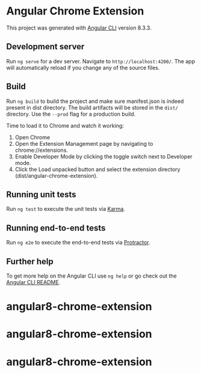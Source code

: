 # Angular Chrome Extension

This project was generated with [Angular CLI](https://github.com/angular/angular-cli) version 8.3.3.

## Development server

Run `ng serve` for a dev server. Navigate to `http://localhost:4200/`. The app will automatically reload if you change any of the source files.

## Build

Run `ng build` to build the project and make sure manifest.json is indeed present in dist directory. The build artifacts will be stored in the `dist/` directory. Use the `--prod` flag for a production build.

Time to load it to Chrome and watch it working:
1. Open Chrome
2. Open the Extension Management page by navigating to chrome://extensions.
3. Enable Developer Mode by clicking the toggle switch next to Developer mode.
4. Click the Load unpacked button and select the extension directory (dist/angular-chrome-extension).

## Running unit tests

Run `ng test` to execute the unit tests via [Karma](https://karma-runner.github.io).

## Running end-to-end tests

Run `ng e2e` to execute the end-to-end tests via [Protractor](http://www.protractortest.org/).

## Further help

To get more help on the Angular CLI use `ng help` or go check out the [Angular CLI README](https://github.com/angular/angular-cli/blob/master/README.md).
# angular8-chrome-extension
# angular8-chrome-extension
# angular8-chrome-extension
